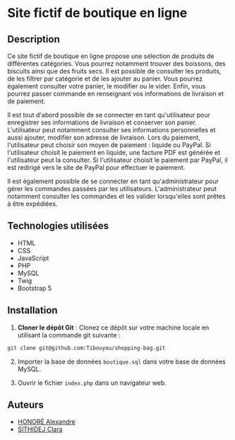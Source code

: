 # Site fictif de boutique en ligne

## Description

Ce site fictif de boutique en ligne propose une sélection de produits de différentes catégories. Vous pourrez notamment trouver des boissons, des biscuits ainsi que des fruits secs. Il est possible de consulter les produits, de les filtrer par catégorie et de les ajouter au panier. Vous pourrez également consulter votre panier, le modifier ou le vider. Enfin, vous pourrez passer commande en renseignant vos informations de livraison et de paiement.

Il est tout d'abord possible de se connecter en tant qu'utilisateur pour enregistrer ses informations de livraison et conserver son panier. L'utilisateur peut notamment consulter ses informations personnelles et aussi ajouter, modifier son adresse de livraison. Lors du paiement, l'utilisateur peut choisir son moyen de paiement : liquide ou PayPal. Si l'utilisateur choisit le paiement en liquide, une facture PDF est générée et l'utilisateur peut la consulter. Si l'utilisateur choisit le paiement par PayPal, il est redirigé vers le site de PayPal pour effectuer le paiement.

Il est également possible de se connecter en tant qu'administrateur pour gérer les commandes passées par les utilisateurs. L'administrateur peut notamment consulter les commandes et les valider lorsqu'elles sont prêtes à être expédiées.

## Technologies utilisées

- HTML
- CSS
- JavaScript
- PHP
- MySQL
- Twig
- Bootstrap 5

## Installation

1. **Cloner le dépôt Git** : Clonez ce dépôt sur votre machine locale en utilisant la commande git suivante :

```bash
git clone git@github.com:Tibouyou/shopping-bag.git
```

2. Importer la base de données `boutique.sql` dans votre base de données MySQL.

3. Ouvrir le fichier `index.php` dans un navigateur web.

## Auteurs

- [HONORÉ Alexandre](https://github.com/Tibouyou)
- [SITHIDEJ Clara](https://github.com/Coaraa)
